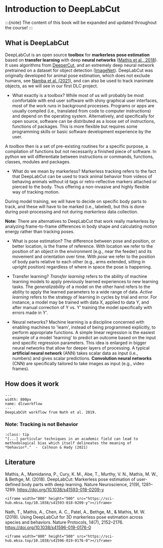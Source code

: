 # Introduction to DeepLabCut

:::{note}
The content of this book will be expanded and updated throughout the course!
:::

## What is DeepLabCut
DeepLabCut is an open source **toolbox** for **markerless** **pose estimation** based on **transfer learning** with deep **neural networks** ([Mathis et al., 2018](https://www.nature.com/articles/s41593-018-0209-y)). It uses algorithms from [DeeperCut](https://link.springer.com/chapter/10.1007/978-3-319-46466-4_3), and an extremely deep neural network pretrained on a dataset for object detection ([ImageNet](https://openaccess.thecvf.com/content_cvpr_2016/html/He_Deep_Residual_Learning_CVPR_2016_paper.html)). DeepLabCut was originally developed for animal pose estimation, which does not exclude humans, see [Namba et al. (2021)](https://www.nature.com/articles/s41598-021-83077-4), and can also be used to track inanimate objects, as we will see in our first DLC project.

* What exactly is a toolbox?
While most of us will probably be most comfortable with end user software with shiny graphical user interfaces, most of the work runs in background processes. Programs or apps are usually compiled (i.e., translated from code to computer instructions) and depend on the operating system. Alternatively, and specifically for open source, software can be distributed as a loose set of instructions, functions of packages. This is more flexible but requires some programming skills or basic software development experience by the user.

A *toolbox* then is a set of pre-existing routines for a specific purpose, a compilation of functions but not necessarily a finished piece of software. In python we will differentiate between instructions or commands, functions, classes, modules and packages.

* What do we mean by markerless?
Markerless tracking refers to the fact that DeepLabCut can be used to track animal behavior from videos of behaving animals without id tags or retro-reflective markers attached or pierced to the body. Thus offering a non-invasive and highly flexible way of tracking motion.    

During model training, we will have to decide on specific body parts to track, and these will have to be marked (i.e., labeled), but this is done during post-processing and not during *markerless* data collection.

**Note:** There are alternatives to DeepLabCut that work really markerless by analyzing frame-to-frame differences in body shape and calculating motion energy rather than tracking poses. 

* What is pose estimation?
The difference between pose and position, or better location, is the frame of reference. With location we refer to the position of an object in the environment (e.g., near the feeder) and its movement and orientation over time. With *pose* we refer to the position of body parts relative to each other (e.g., arms extended, sitting in upright position) regardless of where in space the pose is happening.

* Transfer learning?
*Transfer learning* refers to the ability of machine learning models to apply previously learned experiences to new learning tasks. The *generalizability* of a model on the other hand refers to the ability to apply the learned parameters to a wide range of data. *Active learning* refers to the strategy of learning in cycles by trial and error. For instance, a model may be trained with data X, applied to data Y, and after manual correction of Y vs. Y' training the model specifically with errors made in Y'. 

* Neural networks?
Machine learning is a discipline concerned with enabling machines to 'learn', instead of being programmed explicitly, to perform appropriate functions. A simple linear regression is the easiest example of a model 'learning' to predict an outcome based on the input and specific regression parameters. This idea is enlarged in bigger neural networks that allow for deeper layers of processing. A typical **artificial neural network** (ANN) takes scalar data as input (i.e., numbers) and gives scalar predictions. **Convolution neural networks** (CNN) are specifically tailored to take images as input (e.g., video frames).


## How does it work
```{figure} content/dlcworkflow.png
---
width: 800px
name: dlcworkflow
---
DeepLabCUt workflow from Nath et al. 2019.
```


### Note: Tracking is not Behavior
```{admonition} Quote
:class: tip
"[...] particular techniques in an academic field can lead to methodological bias which itself delineates the meaning of *behavior*."  -  Calhoun & Hady (2021)
```

## Literature

Mathis, A., Mamidanna, P., Cury, K. M., Abe, T., Murthy, V. N., Mathis, M. W., & Bethge, M. (2018). DeepLabCut: Markerless pose estimation of user-defined body parts with deep learning. Nature Neuroscience, 21(9), 1281–1289. https://doi.org/10.1038/s41593-018-0209-y

```{toggle}
<iframe width="800" height="500" src="https://sci-hub.mksa.top/10.1038/s41593-018-0209-y"></iframe>
```

Nath, T., Mathis, A., Chen, A. C., Patel, A., Bethge, M., & Mathis, M. W. (2019). Using DeepLabCut for 3D markerless pose estimation across species and behaviors. Nature Protocols, 14(7), 2152–2176. https://doi.org/10.1038/s41596-019-0176-0

```{toggle}
<iframe width="800" height="500" src="https://sci-hub.mksa.top/10.1038/s41596-019-0176-0"></iframe>
```